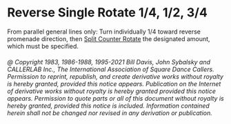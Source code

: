 
# Reverse Single Rotate 1/4, 1/2, 3/4

From parallel general lines only: Turn individually 1/4
toward reverse promenade direction, then
[Split Counter Rotate](../a2/box_counter_rotate.md)
the designated amount, which must be specified.

###### @ Copyright 1983, 1986-1988, 1995-2021 Bill Davis, John Sybalsky and CALLERLAB Inc., The International Association of Square Dance Callers. Permission to reprint, republish, and create derivative works without royalty is hereby granted, provided this notice appears. Publication on the Internet of derivative works without royalty is hereby granted provided this notice appears. Permission to quote parts or all of this document without royalty is hereby granted, provided this notice is included. Information contained herein shall not be changed nor revised in any derivation or publication.
